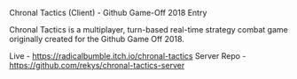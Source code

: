 Chronal Tactics (Client) - Github Game-Off 2018 Entry

Chronal Tactics is a multiplayer, turn-based real-time strategy combat game originally created for the Github Game Off 2018.

Live - https://radicalbumble.itch.io/chronal-tactics
Server Repo - https://github.com/rekys/chronal-tactics-server